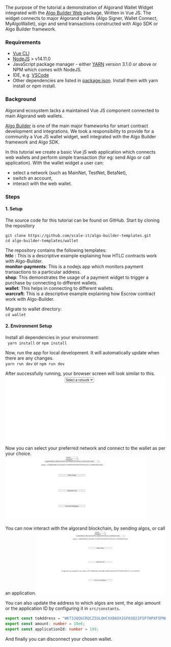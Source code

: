 The purpose of the tutorial a demonstration of Algorand Wallet Widget integrated with the [Algo Builder Web](https://github.com/scale-it/algo-builder/tree/master/packages/web) package, Written in  Vue JS. The widget connects to major Algorand wallets (Algo Signer, Wallet Connect, MyAlgoWallet), sign and send transactions constructed with Algo SDK or Algo Builder framework.

### Requirements

- [Vue CLI](https://cli.vuejs.org/guide/installation.html)<br/>
- [NodeJS](https://nodejs.org/en/download/) > v14.11.0<br/>
- JavaScript package manager - either [YARN](https://classic.yarnpkg.com/en/docs/install) version 3.1.0 or above or NPM which comes with NodeJS.<br/>
- IDE, e.g. [VSCode](https://code.visualstudio.com/download)<br/>
- Other dependencies are listed in [package.json](https://github.com/scale-it/algo-builder-templates/blob/master/wallet/package.json). Install them with yarn install or npm install.<br/>

### Background
Algorand ecosystem lacks a maintained Vue JS component connected to main Algorand web wallets.

[Algo Builder](https://algobuilder.dev/) is one of the main major frameworks for smart contract development and integrations. We took a responsibility to provide for a community a Vue JS wallet widget, well integrated with the Algo Builder framework and Algo SDK. 

In this tutorial we create a basic Vue jS web application which connects web wallets and perform simple transaction (for eg: send Algo or call application). With the wallet widget a user can:
* select a network (such as MainNet, TestNet, BetaNet),
* switch an account,
* interact with the web wallet.

### Steps

#### 1. Setup
The source code for this tutorial can be found on GitHub. Start by cloning the repository

    git clone https://github.com/scale-it/algo-builder-templates.git
    cd algo-builder-templates/wallet

   The repository contains the following templates:<br/>
   **htlc** : This is a descriptive example explaining how HTLC contracts work with Algo-Builder.<br/>
   **monitor-payments**: This is a nodejs app which monitors payment transactions to a particular address.<br/>
   **shop**: This demonstrates the usage of a payment widget to trigger a purchase by connecting to different wallets.<br/>
   **wallet**: This helps in connecting to different wallets.<br/>
   **warcraft**: This is a descriptive example explaining how Escrow contract work with Algo-Builder.<br/>

   Migrate to wallet directory:<br/>
   `cd wallet`

 #### 2. Environment Setup
   Install all dependencies in your environment:<br/>
   ` yarn install` or `npm install`

   Now, run the app for local development. It will automatically update when there are any changes.<br/>
   `yarn run dev` or `npm run dev`

   After successfully running, your browser screen will look similar to this.
   <img src="./t-05/assets/homescreen.png" height="200" title="Home Page" />

   Now you can select your preferred network and connect to the wallet as per your choice.
   <img src="./t-05/assets/address_selected.png" height="200" title="Account Selected" />

   You can now interact with the algorand blockchain, by sending algos, or call an application.
   <img src="./t-05/assets/algo_transaction.png" height="200" title="Send Transaction" />

   You can also update the address to which algos are sent, the algo amount or the application ID by configuring it in `src/constants`.

   ```ts
   export const toAddress = "WK73JQQGCRQCZ5GLQHCXXB6OXIGF6SD22F5P7HPXF5PNH23YUUALUMKOZ4";
   export const amount: number = 10e6;
   export const applicationId: number = 189;
   ```

   And finally you can disconnect your chosen wallet.
